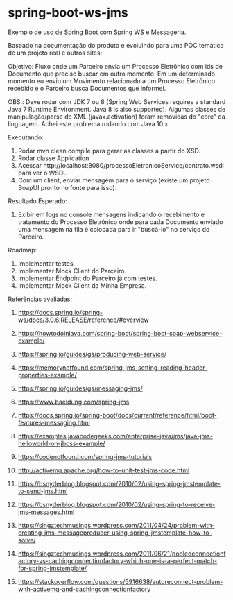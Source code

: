  # spring-boot-ws-jms
Exemplo de uso de Spring Boot com Spring WS e Messageria.

Baseado na documentação do produto e evoluindo para uma POC temática de um projeto real e outros sites:

Objetivo: Fluxo onde um Parceiro envia um Processo Eletrônico com ids de Documento que preciso buscar em outro momento. Em um determinado momento eu envio um Movimento relacionado a um Processo Eletrônico recebido e o Parceiro busca Documentos que informei.

OBS.: Deve rodar com JDK 7 ou 8 (Spring Web Services requires a standard Java 7 Runtime Environment. Java 8 is also supported). Algumas classes de manipulação/parse de XML (javax.activation) foram removidas do "core" da linguagem. Achei este problema rodando com Java 10.x.

Executando:

1. Rodar mvn clean compile para gerar as classes a partir do XSD.
1. Rodar classe Application
1. Acessar http://localhost:8080/processoEletronicoService/contrato.wsdl para ver o WSDL
1. Com um client, enviar mensagem para o serviço (existe um projeto SoapUI pronto no fonte para isso).

Resultado Esperado:

1. Exibir em logs no console mensagens indicando o recebimento e tratamento do Processo Eletrônico onde para cada Documento enviado uma mensagem na fila é colocada para ir "buscá-lo" no serviço do Parceiro.

Roadmap:

1. Implementar testes.
1. Implementar Mock Client do Parceiro.
1. Implementar Endpoint do Parceiro já com testes.
1. Implementar Mock Client da Minha Empresa.

Referências avaliadas:

1. https://docs.spring.io/spring-ws/docs/3.0.6.RELEASE/reference/#overview
1. https://howtodoinjava.com/spring-boot/spring-boot-soap-webservice-example/
1. https://spring.io/guides/gs/producing-web-service/
1. https://memorynotfound.com/spring-jms-setting-reading-header-properties-example/


1. https://spring.io/guides/gs/messaging-jms/
1. https://www.baeldung.com/spring-jms
1. https://docs.spring.io/spring-boot/docs/current/reference/html/boot-features-messaging.html
1. https://examples.javacodegeeks.com/enterprise-java/jms/java-jms-helloworld-on-jboss-example/
1. https://codenotfound.com/spring-jms-tutorials
1. http://activemq.apache.org/how-to-unit-test-jms-code.html

1. https://bsnyderblog.blogspot.com/2010/02/using-spring-jmstemplate-to-send-jms.html
1. https://bsnyderblog.blogspot.com/2010/02/using-spring-to-receive-jms-messages.html

1. https://singztechmusings.wordpress.com/2011/04/24/problem-with-creating-jms-messageproducer-using-spring-jmstemplate-how-to-solve/
1. https://singztechmusings.wordpress.com/2011/06/21/pooledconnectionfactory-vs-cachingconnectionfactory-which-one-is-a-perfect-match-for-spring-jmstemplate/
1. https://stackoverflow.com/questions/5916638/autoreconnect-problem-with-activemq-and-cachingconnectionfactory
